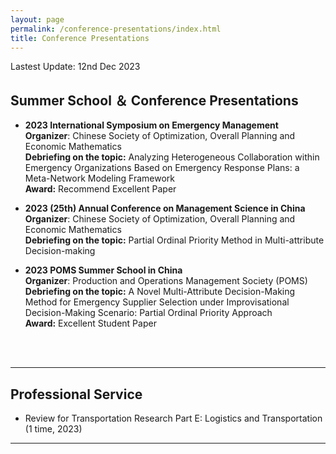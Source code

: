 ```yaml
---
layout: page
permalink: /conference-presentations/index.html
title: Conference Presentations
---
```


Lastest Update: 12nd Dec 2023&nbsp;

## Summer School ＆ Conference Presentations

- **2023 International Symposium on Emergency Management** <br> **Organizer**: Chinese Society of Optimization, Overall Planning and Economic Mathematics <br>**Debriefing on the topic:** Analyzing Heterogeneous Collaboration within Emergency Organizations Based on Emergency Response Plans: a Meta-Network Modeling Framework<br> **Award:** Recommend Excellent Paper

- **2023 (25th) Annual Conference on Management Science in China** <br> **Organizer**: Chinese Society of Optimization, Overall Planning and Economic Mathematics <br>**Debriefing on the topic:** Partial Ordinal Priority Method in Multi-attribute Decision-making

- **2023 POMS Summer School in China** <br> **Organizer**: Production and Operations Management Society (POMS) <br>**Debriefing on the topic:** A Novel Multi-Attribute Decision-Making Method for Emergency Supplier Selection under Improvisational Decision-Making Scenario: Partial Ordinal Priority Approach<br> **Award:** Excellent Student Paper
<br>
<br>

---

## Professional Service

- Review for Transportation Research Part E: Logistics and Transportation (1 time, 2023)

---
